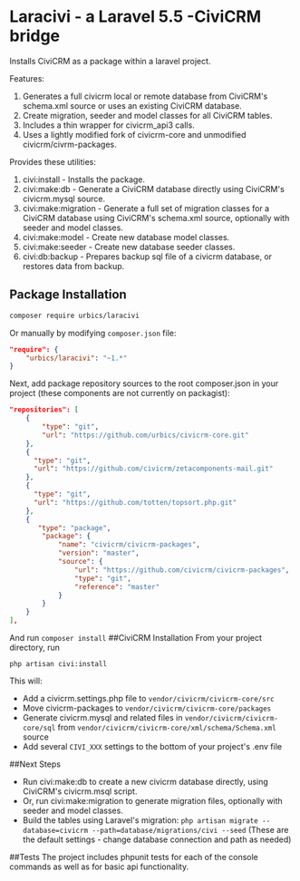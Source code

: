 # Laracivi - a Laravel 5.5 -CiviCRM bridge

Installs CiviCRM as a package within a laravel project.  

Features:
 1. Generates a full civicrm local or remote database from CiviCRM's schema.xml source or uses an existing CiviCRM database.
 2. Create migration, seeder and model classes for all CiviCRM tables.
 3. Includes a thin wrapper for civicrm_api3 calls.
 4. Uses a lightly modified fork of civicrm-core and unmodified civicrm/civrm-packages.
 
Provides these utilities:
 1. civi:install - Installs the package.
 2. civi:make:db - Generate a CiviCRM database directly using CiviCRM's civicrm.mysql source.
 3. civi:make:migration - Generate a full set of migration classes for a CiviCRM database using CiviCRM's schema.xml source, optionally with seeder and model classes.
 4.  civi:make:model - Create new database model classes.
 5. civi:make:seeder - Create new database seeder classes.
 6. civi:db:backup - Prepares backup sql file of a civicrm database, or restores data from backup.

## Package Installation
```sh
composer require urbics/laracivi
```
Or manually by modifying `composer.json` file:
``` json
"require": {
	"urbics/laracivi": "~1.*"
}
```

Next, add package repository sources to the root composer.json in your project (these components are not currently on packagist):
``` json
"repositories": [
	{
        "type": "git",
        "url": "https://github.com/urbics/civicrm-core.git"
    },
    {
      "type": "git",
      "url": "https://github.com/civicrm/zetacomponents-mail.git"
    },
    {
      "type": "git",
      "url": "https://github.com/totten/topsort.php.git"
    },
    {
       "type": "package",
        "package": {
            "name": "civicrm/civicrm-packages",
            "version": "master",
            "source": {
                "url": "https://github.com/civicrm/civicrm-packages",
                "type": "git",
                "reference": "master"
            }
        }
    }
],
```
And run `composer install`
##CiviCRM Installation
From your project directory, run

 `php artisan civi:install`

 This will:
 - Add a civicrm.settings.php file to `vendor/civicrm/civicrm-core/src`
 - Move civicrm-packages to `vendor/civicrm/civicrm-core/packages`
 - Generate civicrm.mysql and related files in `vendor/civicrm/civicrm-core/sql` from `vendor/civicrm/civicrm-core/xml/schema/Schema.xml` source
 - Add several `CIVI_XXX` settings to the bottom of your project's .env file  

##Next Steps

 - Run civi:make:db to create a new civicrm database directly, using CiviCRM's civicrm.msql script.
 - Or, run civi:make:migration to generate migration files, optionally with seeder and model classes.  
 - Build the tables using Laravel's migration: `php artisan migrate --database=civicrm --path=database/migrations/civi --seed` (These are the default settings - change database connection and path as needed)

##Tests
The project includes phpunit tests for each of the console commands as well as for basic api functionality.